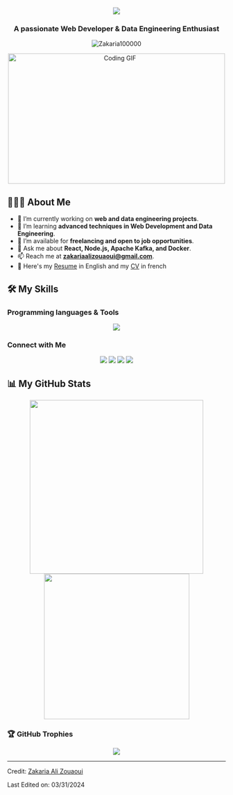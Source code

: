 


<h1 align="center">
  <a href="https://git.io/typing-svg">
    <img src="https://readme-typing-svg.herokuapp.com/?lines=Hello,+There!+👋;This+is+Zakaria;Nice+to+meet+you!&center=true&size=30">
  </a>
</h1>

<h3 align="center">A passionate Web Developer & Data Engineering Enthusiast</h3>

<p align="center"> 
  <img src="https://komarev.com/ghpvc/?username=Zakaria100000&label=Profile%20views&color=0e75b6&style=flat-square" alt="Zakaria100000" />
</p>

<div align="center">
  <img src="https://media.giphy.com/media/SWoSkN6DxTszqIKEqv/giphy.gif" alt="Coding GIF" width="500" height="300">
</div>

## 👨🏻‍💻 About Me

- 🔭 I’m currently working on **web and data engineering projects**.
- 🌱 I’m learning **advanced techniques in Web Development and Data Engineering**.
- 👯 I’m available for **freelancing and open to job opportunities**.
- 💬 Ask me about **React, Node.js, Apache Kafka, and Docker**.
- 📫 Reach me at **zakariaalizouaoui@gmail.com**.
- 📄 Here's my [Resume](https://drive.google.com/file/d/1t3eK0BxzI5NMinVlZ1iOWnSbmcMV5BjF/view) in English and my [CV](https://drive.google.com/file/d/1aNIK_aE4HQnYLRmG4cdzL57LPtBE_XFM/view?usp=sharing) in french

## 🛠️ My Skills

### Programming languages & Tools

<p align="center">
  <img src="https://skillicons.dev/icons?i=js,react,nodejs,expressjs,java,python,css,html,docker,kafka,mongodb,figma,git,gitlab,vscode,idea,gcp,materialui,maven,postgres,mysql,postman,powershell,npm,linux&perline=5" />
</p>

### Connect with Me

<p align="center">
  <a href="https://linkedin.com/in/ali-zouaoui-zakaria-a89b7a252" target="_blank"><img src="https://img.shields.io/badge/-LinkedIn-%230077B5.svg?&style=for-the-badge&logo=linkedin&logoColor=white"/></a>
  <a href="https://github.com/Zakaria100000" target="_blank"><img src="https://img.shields.io/badge/-GitHub-%23181717.svg?&style=for-the-badge&logo=github&logoColor=white"/></a>
  <a href="https://twitter.com/YOUR_TWITTER_HANDLE" target="_blank"><img src="https://img.shields.io/badge/-Twitter-%231DA1F2.svg?&style=for-the-badge&logo=twitter&logoColor=white"/></a>
  <a href="mailto:zakariaalizouaoui@gmail.com"><img src="https://img.shields.io/badge/-Email-D14836?style=for-the-badge&logo=gmail&logoColor=white"/></a>
</p>

## 📊 My GitHub Stats

<p align="center">
  <img src="https://github-readme-stats.vercel.app/api?username=Zakaria100000&show_icons=true&theme=algolia" width="400">
  <img src="https://github-readme-stats.vercel.app/api/top-langs/?username=Zakaria100000&layout=compact&theme=algolia" width="335">
</p>

### 🏆 GitHub Trophies

<p align="center">
  <img src="https://github-profile-trophy.vercel.app/?username=Zakaria100000&theme=algolia&no-frame=true&no-bg=true&margin-w=4" />
</p>

---
Credit: [Zakaria Ali Zouaoui](https://github.com/Zakaria100000)

Last Edited on: 03/31/2024
